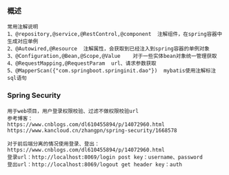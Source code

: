 ### 概述
    常用注解说明
    1、@repository,@service,@RestControl,@component  注解组件，在spring容器中生成对应单例
    2、@Autowired,@Resource  注解属性，会获取到已经注入到spring容器的单例对象
    3、@Configuration,@Bean,@Scope,@Value    对于一些实体bean对象统一管理获取
    4、@RequestMapping,@RequestParam  url、请求参数获取
    5、@MapperScan({"com.springboot.springinit.dao"})  mybatis使用注解标注sql语句

### Spring Security
    用于web项目，用户登录权限校验、过滤不做权限校验url
    参考博客： 
    https://www.cnblogs.com/dl610455894/p/14072960.html
    https://www.kancloud.cn/zhangpn/spring-security/1668578
    
    对于前后端分离的情况使用登录、登出：
    https://www.cnblogs.com/dl610455894/p/14072960.html
    登录url：http://localhost:8069/login post key：username、password
    登出url：http://localhost:8069/logout get header key：auth